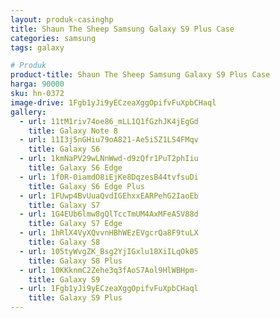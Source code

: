```yaml
---
layout: produk-casinghp
title: Shaun The Sheep Samsung Galaxy S9 Plus Case
categories: samsung
tags: galaxy

# Produk
product-title: Shaun The Sheep Samsung Galaxy S9 Plus Case
harga: 90000
sku: hn-0372
image-drive: 1Fgb1yJi9yECzeaXggOpifvFuXpbCHaql
gallery:
  - url: 11tM1riv74oe86_mLL1Q1fGzhJK4jEgGd
    title: Galaxy Note 8
  - url: 11I3j5nGHiu79oA821-Ae5i5Z1LS4FMqv
    title: Galaxy S6
  - url: 1kmNaPV29wLNnWwd-d9zQfr1PuT2phIiu
    title: Galaxy S6 Edge
  - url: 1f0R-0iamdO8iEjKe8DqzesB44tvfsuDi
    title: Galaxy S6 Edge Plus
  - url: 1FUwp4BvUuaQvdIGEhxxEARPehG2IaoEb
    title: Galaxy S7
  - url: 1G4EUb6lmw8gQlTccTmUM4AxMFeA5V88d
    title: Galaxy S7 Edge
  - url: 1hRlX4VyXQvvnHBhWEzEVgcrQa8F9tuLX
    title: Galaxy S8
  - url: 105tyWvgZK_Bsg2YjIGxlu18XiILqOk05
    title: Galaxy S8 Plus
  - url: 10KKknmC2Zehe3q3fAoS7Aol9HlWBHpm-
    title: Galaxy S9
  - url: 1Fgb1yJi9yECzeaXggOpifvFuXpbCHaql
    title: Galaxy S9 Plus
---
```


